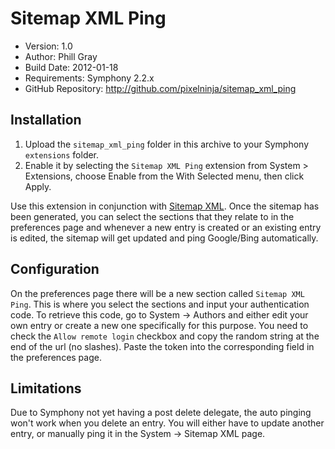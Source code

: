 # Sitemap XML Ping

- Version: 1.0
- Author: Phill Gray
- Build Date: 2012-01-18
- Requirements: Symphony 2.2.x
- GitHub Repository: <http://github.com/pixelninja/sitemap_xml_ping>

## Installation

1. Upload the `sitemap_xml_ping` folder in this archive to your Symphony `extensions` folder.
2. Enable it by selecting the `Sitemap XML Ping` extension from System > Extensions, choose Enable from the With Selected menu, then click Apply.

Use this extension in conjunction with [Sitemap XML](http://symphony-cms.com/download/extensions/view/68689/). Once the sitemap has been generated, you can select the sections that they relate to in the preferences page and whenever a new entry is created or an existing entry is edited, the sitemap will get updated and ping Google/Bing automatically.

## Configuration

On the preferences page there will be a new section called `Sitemap XML Ping`. This is where you select the sections and input your authentication code. To retrieve this code, go to System -> Authors and either edit your own entry or create a new one specifically for this purpose. You need to check the `Allow remote login` checkbox and copy the random string at the end of the url (no slashes). Paste the token into the corresponding field in the preferences page.

## Limitations

Due to Symphony not yet having a post delete delegate, the auto pinging won't work when you delete an entry. You will either have to update another entry, or manually ping it in the System -> Sitemap XML page.